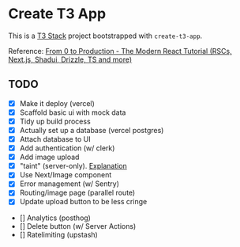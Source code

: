 # Create T3 App

This is a [T3 Stack](https://create.t3.gg/) project bootstrapped with `create-t3-app`.

Reference: [From 0 to Production - The Modern React Tutorial (RSCs, Next.js, Shadui, Drizzle, TS and more)](https://www.youtube.com/watch?v=d5x0JCZbAJs)

## TODO

- [x] Make it deploy (vercel)
- [x] Scaffold basic ui with mock data
- [x] Tidy up build process
- [x] Actually set up a database (vercel postgres)
- [x] Attach database to UI
- [x] Add authentication (w/ clerk)
- [x] Add image upload
- [x] "taint" (server-only). [Explanation](https://www.youtube.com/watch?v=JrKBinrMGR4)
- [x] Use Next/Image component
- [x] Error management (w/ Sentry)
- [x] Routing/image page (parallel route)
- [x] Update upload button to be less cringe
- [] Analytics (posthog)
- [] Delete button (w/ Server Actions)
- [] Ratelimiting (upstash)